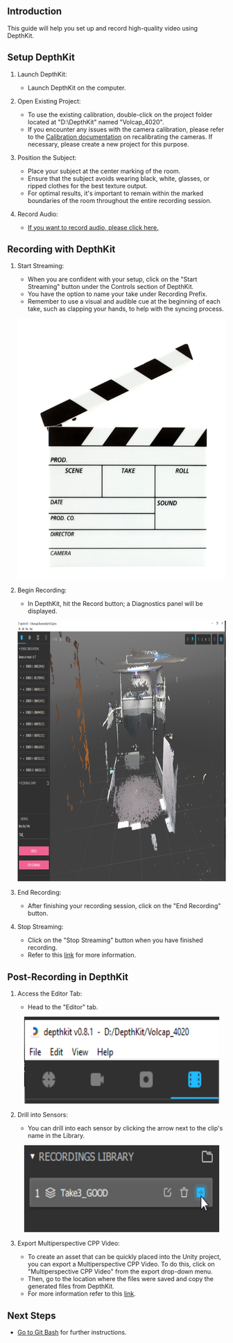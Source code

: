 ## Introduction
This guide will help you set up and record high-quality video using DepthKit.

## Setup DepthKit
1. Launch DepthKit:
   - Launch DepthKit on the computer.

2. Open Existing Project:
   - To use the existing calibration, double-click on the project folder located at "D:\DepthKit" named "Volcap_4020".
   - If you encounter any issues with the camera calibration, please refer to the [Calibration documentation](https://docs.depthkit.tv/docs/calibration) on recalibrating the cameras. If necessary, please create a new project for this purpose.

3. Position the Subject:
   - Place your subject at the center marking of the room.
   - Ensure that the subject avoids wearing black, white, glasses, or ripped clothes for the best texture output.
   - For optimal results, it's important to remain within the marked boundaries of the room throughout the entire recording session.

4. Record Audio:
   - [If you want to record audio, please click here.](reaper.md)

## Recording with DepthKit
1. Start Streaming:
   - When you are confident with your setup, click on the "Start Streaming" button under the Controls section of DepthKit.
   - You have the option to name your take under Recording Prefix.
   - Remember to use a visual and audible cue at the beginning of each take, such as clapping your hands, to help with the syncing process.
   <p align="center">
     <img src="images/DK/cue.PNG" width="750" height="600" alt="Open Device">
   </p>

2. Begin Recording:
   - In DepthKit, hit the Record button; a Diagnostics panel will be displayed.
   <p align="center">
     <img src="images/DK/main.PNG" width="1000" height="600" alt="Open Device"></p>

3. End Recording:
   - After finishing your recording session, click on the "End Recording" button.

4. Stop Streaming:
   - Click on the "Stop Streaming" button when you have finished recording.
   - Refer to this [link](https://docs.depthkit.tv/docs/studio-recording) for more information.

## Post-Recording in DepthKit
1. Access the Editor Tab:
   - Head to the "Editor" tab.
   <p align="center">
     <img src="images/DK/library.PNG" width="450" height="200" alt="Open Device"></p>

2. Drill into Sensors:
   - You can drill into each sensor by clicking the arrow next to the clip's name in the Library.
   <p align="center">
     <img src="images/DK/sensor.png" width="450" height="200" alt="Open Device"></p>

3. Export Multiperspective CPP Video:
   - To create an asset that can be quickly placed into the Unity project, you can export a Multiperspective CPP Video. To do this, click on "Multiperspective CPP Video" from the export drop-down menu.
   - Then, go to the location where the files were saved and copy the generated files from DepthKit.
   - For more information refer to this [link](https://docs.depthkit.tv/docs/exporting).

## Next Steps
- [Go to Git Bash](Gitbash.md) for further instructions.
